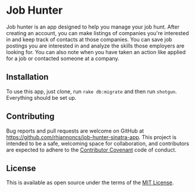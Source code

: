 # Job Hunter

Job hunter is an app designed to help you manage your job hunt. After creating an account, you can make listings of companies you're interested in and keep track of contacts at those companies. You can save job postings you are interested in and analyze the skills those employers are looking for. You can also note when you have taken an action like applied for a job or contacted someone at a company.

## Installation

To use this app, just clone, run ```rake db:migrate``` and then run ```shotgun```. Everything should be set up.

## Contributing

Bug reports and pull requests are welcome on GitHub at https://github.com/rhiannoncs/job-hunter-sinatra-app. This project is intended to be a safe, welcoming space for collaboration, and contributors are expected to adhere to the [Contributor Covenant](http://contributor-covenant.org) code of conduct.

## License

This is available as open source under the terms of the [MIT License](https://opensource.org/licenses/MIT).